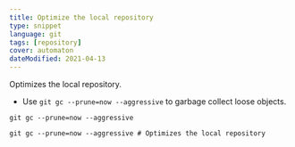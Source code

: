 ```yaml
---
title: Optimize the local repository
type: snippet
language: git
tags: [repository]
cover: automaton
dateModified: 2021-04-13
---
```


Optimizes the local repository.

- Use `git gc --prune=now --aggressive` to garbage collect loose objects.

```shell
git gc --prune=now --aggressive
```

```shell
git gc --prune=now --aggressive # Optimizes the local repository
```
